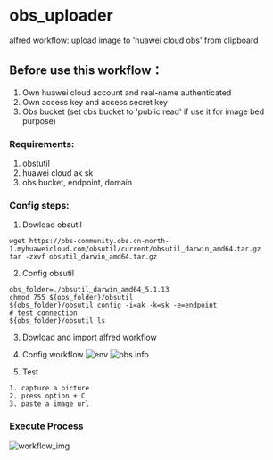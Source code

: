 # obs_uploader
alfred workflow: upload image to 'huawei cloud obs' from clipboard

## Before use this workflow：
  1. Own huawei cloud account and real-name authenticated
  2. Own access key and access secret key
  3. Obs bucket (set obs bucket to 'public read' if use it for image bed purpose)
  
### Requirements:
  1. obstutil
  2. huawei cloud ak sk
  3. obs bucket, endpoint, domain 

### Config steps:
  1. Dowload obsutil
  ```
  wget https://obs-community.obs.cn-north-1.myhuaweicloud.com/obsutil/current/obsutil_darwin_amd64.tar.gz
  tar -zxvf obsutil_darwin_amd64.tar.gz
  ```
  2. Config obsutil
  ```
  obs_folder=./obsutil_darwin_amd64_5.1.13
  chmod 755 ${obs_folder}/obsutil 
  ${obs_folder}/obsutil config -i=ak -k=sk -e=endpoint
  # test connection
  ${obs_folder}/obsutil ls
  ```
  3. Dowload and import alfred workflow
  4. Config workflow ![env](http://img1.obs.cn-east-3.myhuaweicloud.com/1589854452.png) ![obs info](http://img1.obs.cn-east-3.myhuaweicloud.com/1589854995.png)

  5. Test
  
    1. capture a picture
    2. press option + C
    3. paste a image url
  

### Execute Process
![workflow_img](http://img1.obs.cn-east-3.myhuaweicloud.com/1589855560.png)
  
